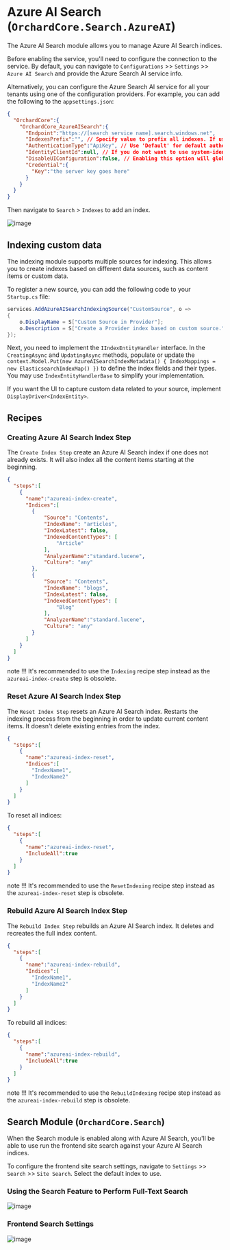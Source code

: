 # Azure AI Search (`OrchardCore.Search.AzureAI`)

The Azure AI Search module allows you to manage Azure AI Search indices.

Before enabling the service, you'll need to configure the connection to the service. By default, you can navigate to `Configurations` >> `Settings` >> `Azure AI Search` and provide the Azure Search AI service info.

Alternatively, you can configure the Azure Search AI service for all your tenants using one of the configuration providers. For example, you can add the following to the `appsettings.json`:

```json
{
  "OrchardCore":{
    "OrchardCore_AzureAISearch":{
      "Endpoint":"https://[search service name].search.windows.net",
      "IndexesPrefix":"", // Specify value to prefix all indexes. If using the same instance for production and staging, provide the environment name here to prevent naming conflicts.
      "AuthenticationType":"ApiKey", // Use 'Default' for default authentication, 'ManagedIdentity' for managed-identity authentication, or 'ApiKey' for  key-based authentication.
      "IdentityClientId":null, // If you do not want to use system-identity, optionally, you may specify a client id to authenticate for a user assigned managed identity.
      "DisableUIConfiguration":false, // Enabling this option will globally disable per-tenant UI configuration. This implies that all tenants will utilize the settings specified in the appsettings.
      "Credential":{
        "Key":"the server key goes here"
      }
    }
  }
}
```

Then navigate to `Search` > `Indexes` to add an index.

![image](images/management.gif)

## Indexing custom data

The indexing module supports multiple sources for indexing. This allows you to create indexes based on different data sources, such as content items or custom data.

To register a new source, you can add the following code to your `Startup.cs` file:

```csharp
services.AddAzureAISearchIndexingSource("CustomSource", o =>
{
    o.DisplayName = S["Custom Source in Provider"];
    o.Description = S["Create a Provider index based on custom source."];
});
```

Next, you need to implement the `IIndexEntityHandler` interface. In the `CreatingAsync` and `UpdatingAsync` methods, populate or update the `context.Model.Put(new AzureAISearchIndexMetadata() { IndexMappings = new ElasticsearchIndexMap() })` to define the index fields and their types. You may use `IndexEntityHandlerBase` to simplify your implementation. 

If you want the UI to capture custom data related to your source, implement `DisplayDriver<IndexEntity>`.  

## Recipes 

### Creating Azure AI Search Index Step

The `Create Index Step` create an Azure AI Search index if one does not already exists. It will also index all the content items starting at the beginning. 

```json
{
  "steps":[
    {
      "name":"azureai-index-create",
      "Indices":[
        {
            "Source": "Contents",
            "IndexName": "articles",
            "IndexLatest": false,
            "IndexedContentTypes": [
                "Article"
            ],
            "AnalyzerName":"standard.lucene",
            "Culture": "any"
        },
        {
            "Source": "Contents",
            "IndexName": "blogs",
            "IndexLatest": false,
            "IndexedContentTypes": [
                "Blog"
            ],
            "AnalyzerName":"standard.lucene",
            "Culture": "any"
        }
      ]
    }
  ]
}
```

note !!!
     It's recommended to use the `Indexing` recipe step instead as the `azureai-index-create` step is obsolete. 


### Reset Azure AI Search Index Step

The `Reset Index Step` resets an Azure AI Search index. Restarts the indexing process from the beginning in order to update current content items. It doesn't delete existing entries from the index.

```json
{
  "steps":[
    {
      "name":"azureai-index-reset",
      "Indices":[
        "IndexName1",
        "IndexName2"
      ]
    }
  ]
}
```

To reset all indices:

```json
{
  "steps":[
    {
      "name":"azureai-index-reset",
      "IncludeAll":true
    }
  ]
}
```

note !!!
     It's recommended to use the `ResetIndexing` recipe step instead as the `azureai-index-reset` step is obsolete. 

### Rebuild Azure AI Search Index Step

The `Rebuild Index Step` rebuilds an Azure AI Search index. It deletes and recreates the full index content.

```json
{
  "steps":[
    {
      "name":"azureai-index-rebuild",
      "Indices":[
        "IndexName1",
        "IndexName2"
      ]
    }
  ]
}
```

To rebuild all indices:

```json
{
  "steps":[
    {
      "name":"azureai-index-rebuild",
      "IncludeAll":true
    }
  ]
}
```

note !!!
     It's recommended to use the `RebuildIndexing` recipe step instead as the `azureai-index-rebuild` step is obsolete. 

## Search Module (`OrchardCore.Search`)

When the Search module is enabled along with Azure AI Search, you'll be able to use run the frontend site search against your Azure AI Search indices.

To configure the frontend site search settings, navigate to `Settings` >> `Search` >> `Site Search`. Select the default index to use.

### Using the Search Feature to Perform Full-Text Search
![image](images/frontend-search.gif)

### Frontend Search Settings
![image](images/settings.gif)
